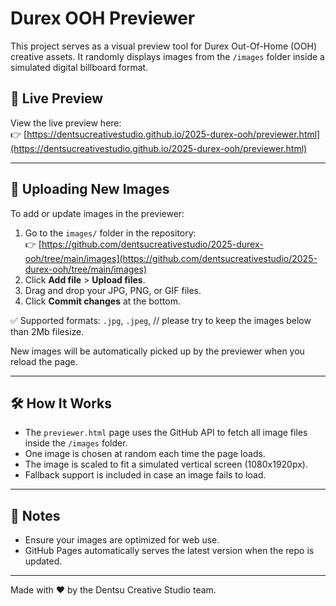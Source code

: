 # Durex OOH Previewer

This project serves as a visual preview tool for Durex Out-Of-Home (OOH) creative assets. It randomly displays images from the `/images` folder inside a simulated digital billboard format.

## 🔗 Live Preview

View the live preview here:  
👉 [https://dentsucreativestudio.github.io/2025-durex-ooh/previewer.html](https://dentsucreativestudio.github.io/2025-durex-ooh/previewer.html)

---

## 📂 Uploading New Images

To add or update images in the previewer:

1. Go to the `images/` folder in the repository:  
   👉 [https://github.com/dentsucreativestudio/2025-durex-ooh/tree/main/images](https://github.com/dentsucreativestudio/2025-durex-ooh/tree/main/images)
2. Click **Add file** > **Upload files**.
3. Drag and drop your JPG, PNG, or GIF files.
4. Click **Commit changes** at the bottom.

✅ Supported formats: `.jpg`, `.jpeg`, // please try to keep the images below than 2Mb filesize.

New images will be automatically picked up by the previewer when you reload the page.

---

## 🛠 How It Works

- The `previewer.html` page uses the GitHub API to fetch all image files inside the `/images` folder.
- One image is chosen at random each time the page loads.
- The image is scaled to fit a simulated vertical screen (1080x1920px).
- Fallback support is included in case an image fails to load.

---

## 📎 Notes

- Ensure your images are optimized for web use.
- GitHub Pages automatically serves the latest version when the repo is updated.

---

Made with ❤️ by the Dentsu Creative Studio team.
